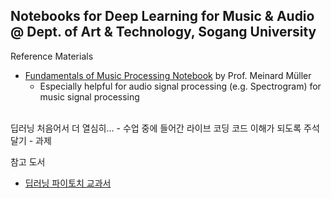 Notebooks for Deep Learning for Music & Audio @ Dept. of Art & Technology, Sogang University
---------------
Reference Materials
- [Fundamentals of Music Processing Notebook](https://www.audiolabs-erlangen.de/resources/MIR/FMP/C0/C0.html) by Prof. Meinard Müller
  - Especially helpful for audio signal processing (e.g. Spectrogram) for music signal processing


<br/>
딥러닝 처음어서 더 열심히...
- 수업 중에 들어간 라이브 코딩 코드 이해가 되도록 주석 달기
- 과제

참고 도서
- [딥러닝 파이토치 교과서](https://www.kyobobook.co.kr/product/detailViewKor.laf?barcode=9791165218942)

